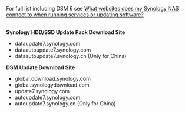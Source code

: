 For full list including DSM 6 see <a href=https://kb.synology.com/en-my/DSM/tutorial/What_websites_does_Synology_NAS_connect_to_when_running_services_or_updating_software>What websites does my Synology NAS connect to when running services or updating software?</a>


 </br> **Synology HDD/SSD Update Pack Download Site**
- dataupdate7.synology.com
- dataautoupdate7.synology.com
- dataautoupdate7.synology.cn (Only for China)

**DSM Update Download Site**
- global.download.synology.com
- global.synologydownload.com
- update7.synology.com
- autoupdate7.synology.com
- autoupdate7.synology.cn (Only for China)

